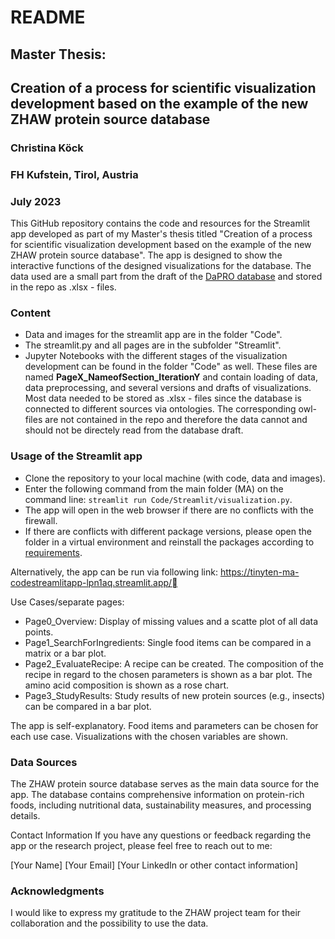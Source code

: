 # README
## Master Thesis:
## Creation of a process for scientific visualization development based on the example of the new ZHAW protein source database
### Christina Köck
### FH Kufstein, Tirol, Austria
### July 2023

This GitHub repository contains the code and resources for the Streamlit app developed as part of my Master's thesis titled "Creation of a process for scientific visualization development based on the example of the new ZHAW protein source database". The app is designed to show the interactive functions of the designed visualizations for the database. The data used are a small part from the draft of the [DaPRO database](https://www.zhaw.ch/en/research/research-database/project-detailview/projektid/5789/) and stored in the repo as .xlsx - files.

### Content
 - Data and images for the streamlit app are in the folder "Code".
 - The streamlit.py and all pages are in the subfolder "Streamlit".
 - Jupyter Notebooks with the different stages of the visualization development can be found in the folder "Code" as well. These files are named **PageX_NameofSection_IterationY** and contain loading of data, data preprocessing, and several versions and drafts of visualizations. Most data needed to be stored as .xlsx - files since the database is connected to different sources via ontologies. The corresponding owl-files are not contained in the repo and therefore the data cannot and should not be directely read from the database draft.



### Usage of the Streamlit app
 - Clone the repository to your local machine (with code, data and images).
 - Enter the following command from the main folder (MA) on the command line: `streamlit run Code/Streamlit/visualization.py`.
 - The app will open in the web browser if there are no conflicts with the firewall.
 - If there are conflicts with different package versions, please open the folder in a virtual environment and reinstall the packages according to [requirements](https://github.com/TinyTen/MA/blob/main/Code/requirements.txt).

 Alternatively, the app can be run via following link: https://tinyten-ma-codestreamlitapp-lpn1aq.streamlit.app/


  Use Cases/separate pages:

 - Page0_Overview: Display of missing values and a scatte plot of all data points.
 - Page1_SearchForIngredients: Single food items can be compared in a matrix or a bar plot.
 - Page2_EvaluateRecipe: A recipe can be created. The composition of the recipe in regard to the chosen parameters is shown as a bar plot. The amino acid composition is shown as a rose chart.
 - Page3_StudyResults: Study results of new protein sources (e.g., insects) can be compared in a bar plot. 

 The app is self-explanatory. Food items and parameters can be chosen for each use case. Visualizations with the chosen variables are shown.

### Data Sources
The ZHAW protein source database serves as the main data source for the app. The database contains comprehensive information on protein-rich foods, including nutritional data, sustainability measures, and processing details.

Contact Information
If you have any questions or feedback regarding the app or the research project, please feel free to reach out to me:

[Your Name]
[Your Email]
[Your LinkedIn or other contact information]
### Acknowledgments
I would like to express my gratitude to the ZHAW project team for their collaboration and the possibility to use the data.